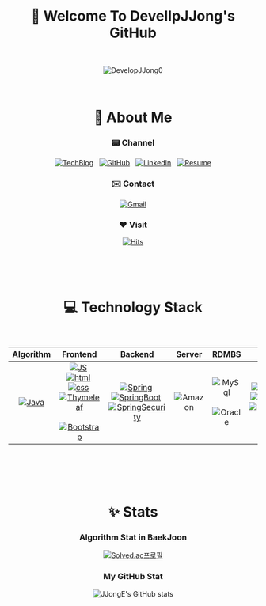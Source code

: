<div align='center'>

 #  🤵 Welcome To DevelIpJJong's GitHub

<br>
 
![DevelopJJong0](https://user-images.githubusercontent.com/101362306/227734280-071f737d-236c-4d98-9bee-425767ad9656.png)

<br>

# 🧑 About Me 

  ### 📟 Channel
[![TechBlog](https://img.shields.io/badge/TechBlog-181717?style=flat-square&logo=Tistory&logoColor=white)](https://jjdevelop.tistory.com/)&nbsp;&nbsp;
[![GitHub](https://img.shields.io/badge/-GitHub-181717?style=flat-square&logo=GitHub&logoColor=white)](https://github.com/DevelopJJong/)&nbsp;&nbsp;
[![LinkedIn](https://img.shields.io/badge/-LinkedIn-0A66C2?style=flat-square&logo=LinkedIn&logoColor=white)](https://www.linkedin.com/in/%ED%98%84%EC%A2%85-%EC%9D%B4-675b40242/)&nbsp;&nbsp;
[![Resume](https://img.shields.io/badge/Resume-018EF5?style=flat-square&logo=Readme&logoColor=white)]()

  ### ✉️ Contact
[![Gmail](https://img.shields.io/badge/Gmail-EA4335?style=flat-square&logo=Gmail&logoColor=white)](mailto:dlguswhd00110011@gmail.com)

  ### ❤️ Visit 
[![Hits](https://hits.seeyoufarm.com/api/count/incr/badge.svg?url=https%3A%2F%2Fgithub.com%2DevelopJJong)](https://hits.seeyoufarm.com) 
<br><br><br>


<br>

# 💻 Technology Stack
<br>

| Algorithm | Frontend | Backend | Server | RDMBS | etc. |
|:---------:|:----------:|:--------:|:------:|:------:|:----:|
| [![Java](https://img.shields.io/badge/Java-007396?style=flat-square&logo=Java&logoColor=white)]() | [![JS](https://img.shields.io/badge/JavaScript-F7DF1E?style=flat-square&logo=JavaScript&logoColor=black)]()&nbsp;[![html](https://img.shields.io/badge/HTML-E34F26?style=flat-square&logo=Html5&logoColor=white)]()&nbsp;[![css](https://img.shields.io/badge/CSS-1572B6?style=flat-square&logo=CSS3&logoColor=white)]()&nbsp;[![Thymeleaf](https://img.shields.io/badge/Thymeleaf-005F0F?style=flat-square&logo=Thymeleaf&logoColor=white)]()&nbsp;[![Bootstrap](https://img.shields.io/badge/bootstrap-6f42c1?style=flat-square&logo=Bootstrap&logoColor=white)]() | [![Spring](https://img.shields.io/badge/Spring-6DB33F?style=flat-square&logo=Spring&logoColor=white)]()&nbsp;[![SpringBoot](https://img.shields.io/badge/Spring&nbsp;Boot-6DB33F?style=flat-square&logo=SpringBoot&logoColor=white)]()&nbsp;[![SpringSecurity](https://img.shields.io/badge/Spring&nbsp;Security-6DB33F?style=flat-square&logo=SpringSecurity&logoColor=white)]()  | ![Amazon](https://img.shields.io/badge/-Amazon-232F3E?style=flat-square&logo=AmazonAWS&logoColor=white) | ![MySql](https://img.shields.io/badge/-Mysql-4479A1?style=flat-square&logo=Mysql&logoColor=white)&nbsp;![Oracle](https://img.shields.io/badge/-Oracle-F80000?style=flat-square&logo=Oracle&logoColor=white)      | [![IntelliJ](https://img.shields.io/badge/-IntelliJ-black?style=flat-square&logo=IntellijIDEA&logoColor=white)]()&nbsp;[![GitHub](https://img.shields.io/badge/-GitHub-181717?style=flat-square&logo=GitHub&logoColor=white)]()&nbsp;[![GitKraken](https://img.shields.io/badge/-GitKraken-179287?style=flat-square&logo=GitKraken&logoColor=white)]()  |


 
<br><br>


<br>

# ✨ Stats

 ### Algorithm Stat in BaekJoon
  [![Solved.ac프로필](http://mazassumnida.wtf/api/v2/generate_badge?boj=hyunjong0102)](https://solved.ac/hyunjong0102)
  
 ### My GitHub Stat
  ![JJongE's GitHub stats](https://github-readme-stats.vercel.app/api?username=DevelopJJong&show_icons=true)
    
</div>

